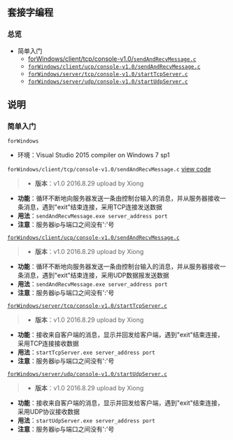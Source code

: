## 套接字编程
### 总览
+ 简单入门
  + [forWindows/client/tcp/console-v1.0/`sendAndRecvMessage.c`][16082901]
  + [`forWindows/client/ucp/console-v1.0/sendAndRecvMessage.c`][16082902]
  + [`forWindows/server/tcp/console-v1.0/startTcpServer.c`][16082903]
  + [`forWindows/server/udp/console-v1.0/startUdpServer.c`][16082904]

## 说明
### 简单入门
`forWindows`
* 环境：Visual Studio 2015 compiler on Windows 7 sp1  

`forWindows/client/tcp/console-v1.0/sendAndRecvMessage.c`
[view code][16082901]
>* __版本__：v1.0 2016.8.29 upload by Xiong
* __功能__：循环不断地向服务器发送一条由控制台输入的消息，并从服务器接收一条消息，遇到"exit"结束连接，采用TCP连接发送数据
* __用法__：`sendAndRecvMessage.exe server_address port`
* __注意__：服务器ip与端口之间没有':'号

[`forWindows/client/ucp/console-v1.0/sendAndRecvMessage.c`][16082902]
>* __版本__：v1.0 2016.8.29 upload by Xiong
* __功能__：循环不断地向服务器发送一条由控制台输入的消息，并从服务器接收一条消息，遇到"exit"结束连接，采用UDP数据报发送数据
* __用法__：`sendAndRecvMessage.exe server_address port`
* __注意__：服务器ip与端口之间没有':'号

[`forWindows/server/tcp/console-v1.0/startTcpServer.c`][16082903]
>* __版本__：v1.0 2016.8.29 upload by Xiong
* __功能__：接收来自客户端的消息，显示并回发给客户端，遇到"exit"结束连接，采用TCP连接接收数据
* __用法__：`startTcpServer.exe server_address port`
* __注意__：服务器ip与端口之间没有':'号

[`forWindows/server/udp/console-v1.0/startUdpServer.c`][16082904]
>* __版本__：v1.0 2016.8.29 upload by Xiong
* __功能__：接收来自客户端的消息，显示并回发给客户端，遇到"exit"结束连接，采用UDP协议接收数据
* __用法__：`startUdpServer.exe server_address port`
* __注意__：服务器ip与端口之间没有':'号


[16082901]: forWindows/client/tcp/console-v1.0/sendAndRecvMessage.c
[16082902]: forWindows/client/ucp/console-v1.0/sendAndRecvMessage.c
[16082903]: forWindows/server/tcp/console-v1.0/startTcpServer.c
[16082904]: forWindows/server/udp/console-v1.0/startUdpServer.c


